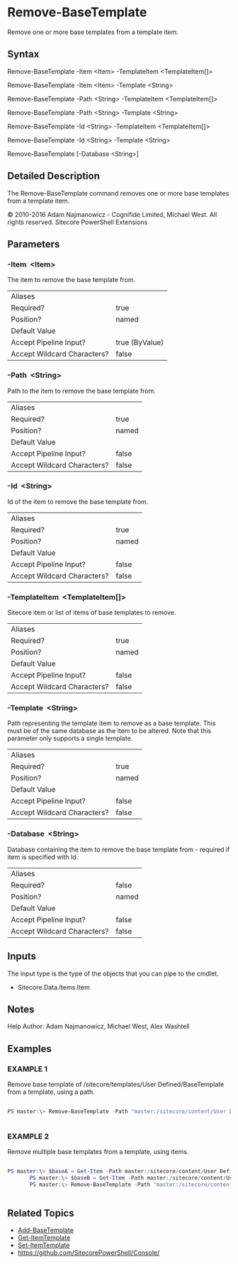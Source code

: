 # Remove-BaseTemplate 
 
Remove one or more base templates from a template item. 
 
## Syntax 
 
Remove-BaseTemplate -Item &lt;Item&gt; -TemplateItem &lt;TemplateItem[]&gt; 
 
Remove-BaseTemplate -Item &lt;Item&gt; -Template &lt;String&gt; 
 
Remove-BaseTemplate -Path &lt;String&gt; -TemplateItem &lt;TemplateItem[]&gt; 
 
Remove-BaseTemplate -Path &lt;String&gt; -Template &lt;String&gt; 
 
Remove-BaseTemplate -Id &lt;String&gt; -TemplateItem &lt;TemplateItem[]&gt; 
 
Remove-BaseTemplate -Id &lt;String&gt; -Template &lt;String&gt; 
 
Remove-BaseTemplate [-Database &lt;String&gt;] 
 
 
## Detailed Description 
 
The Remove-BaseTemplate command removes one or more base templates from a template item. 
 
© 2010-2016 Adam Najmanowicz - Cognifide Limited, Michael West. All rights reserved. Sitecore PowerShell Extensions 
 
## Parameters 
 
### -Item&nbsp; &lt;Item&gt; 
 
The item to remove the base template from. 
 
<table>
    <thead></thead>
    <tbody>
        <tr>
            <td>Aliases</td>
            <td></td>
        </tr>
        <tr>
            <td>Required?</td>
            <td>true</td>
        </tr>
        <tr>
            <td>Position?</td>
            <td>named</td>
        </tr>
        <tr>
            <td>Default Value</td>
            <td></td>
        </tr>
        <tr>
            <td>Accept Pipeline Input?</td>
            <td>true (ByValue)</td>
        </tr>
        <tr>
            <td>Accept Wildcard Characters?</td>
            <td>false</td>
        </tr>
    </tbody>
</table> 
 
### -Path&nbsp; &lt;String&gt; 
 
Path to the item to remove the base template from. 
 
<table>
    <thead></thead>
    <tbody>
        <tr>
            <td>Aliases</td>
            <td></td>
        </tr>
        <tr>
            <td>Required?</td>
            <td>true</td>
        </tr>
        <tr>
            <td>Position?</td>
            <td>named</td>
        </tr>
        <tr>
            <td>Default Value</td>
            <td></td>
        </tr>
        <tr>
            <td>Accept Pipeline Input?</td>
            <td>false</td>
        </tr>
        <tr>
            <td>Accept Wildcard Characters?</td>
            <td>false</td>
        </tr>
    </tbody>
</table> 
 
### -Id&nbsp; &lt;String&gt; 
 
Id of the item to remove the base template from. 
 
<table>
    <thead></thead>
    <tbody>
        <tr>
            <td>Aliases</td>
            <td></td>
        </tr>
        <tr>
            <td>Required?</td>
            <td>true</td>
        </tr>
        <tr>
            <td>Position?</td>
            <td>named</td>
        </tr>
        <tr>
            <td>Default Value</td>
            <td></td>
        </tr>
        <tr>
            <td>Accept Pipeline Input?</td>
            <td>false</td>
        </tr>
        <tr>
            <td>Accept Wildcard Characters?</td>
            <td>false</td>
        </tr>
    </tbody>
</table> 
 
### -TemplateItem&nbsp; &lt;TemplateItem[]&gt; 
 
Sitecore item or list of items of base templates to remove. 
 
<table>
    <thead></thead>
    <tbody>
        <tr>
            <td>Aliases</td>
            <td></td>
        </tr>
        <tr>
            <td>Required?</td>
            <td>true</td>
        </tr>
        <tr>
            <td>Position?</td>
            <td>named</td>
        </tr>
        <tr>
            <td>Default Value</td>
            <td></td>
        </tr>
        <tr>
            <td>Accept Pipeline Input?</td>
            <td>false</td>
        </tr>
        <tr>
            <td>Accept Wildcard Characters?</td>
            <td>false</td>
        </tr>
    </tbody>
</table> 
 
### -Template&nbsp; &lt;String&gt; 
 
Path representing the template item to remove as a base template. This must be of the same database as the item to be altered.
Note that this parameter only supports a single template. 
 
<table>
    <thead></thead>
    <tbody>
        <tr>
            <td>Aliases</td>
            <td></td>
        </tr>
        <tr>
            <td>Required?</td>
            <td>true</td>
        </tr>
        <tr>
            <td>Position?</td>
            <td>named</td>
        </tr>
        <tr>
            <td>Default Value</td>
            <td></td>
        </tr>
        <tr>
            <td>Accept Pipeline Input?</td>
            <td>false</td>
        </tr>
        <tr>
            <td>Accept Wildcard Characters?</td>
            <td>false</td>
        </tr>
    </tbody>
</table> 
 
### -Database&nbsp; &lt;String&gt; 
 
Database containing the item to remove the base template from - required if item is specified with Id. 
 
<table>
    <thead></thead>
    <tbody>
        <tr>
            <td>Aliases</td>
            <td></td>
        </tr>
        <tr>
            <td>Required?</td>
            <td>false</td>
        </tr>
        <tr>
            <td>Position?</td>
            <td>named</td>
        </tr>
        <tr>
            <td>Default Value</td>
            <td></td>
        </tr>
        <tr>
            <td>Accept Pipeline Input?</td>
            <td>false</td>
        </tr>
        <tr>
            <td>Accept Wildcard Characters?</td>
            <td>false</td>
        </tr>
    </tbody>
</table> 
 
## Inputs 
 
The input type is the type of the objects that you can pipe to the cmdlet. 
 
* Sitecore.Data.Items.Item 
 
## Notes 
 
Help Author: Adam Najmanowicz, Michael West, Alex Washtell 
 
## Examples 
 
### EXAMPLE 1 
 
Remove base template of /sitecore/templates/User Defined/BaseTemplate from a template, using a path. 
 
```powershell   
 
PS master:\> Remove-BaseTemplate -Path "master:/sitecore/content/User Defined/Page" -Template "/sitecore/templates/User Defined/BaseTemplate" 
 
``` 
 
### EXAMPLE 2 
 
Remove multiple base templates from a template, using items. 
 
```powershell   
 
PS master:\> $baseA = Get-Item -Path master:/sitecore/content/User Defined/BaseTemplateA
       PS master:\> $baseB = Get-Item -Path master:/sitecore/content/User Defined/BaseTemplateB
       PS master:\> Remove-BaseTemplate -Path "master:/sitecore/content/User Defined/Page" -TemplateItem @($baseA, $baseB) 
 
``` 
 
## Related Topics 
 
* [Add-BaseTemplate](/appendix/commands/Add-BaseTemplate.md)* [Get-ItemTemplate](/appendix/commands/Get-ItemTemplate.md)* [Set-ItemTemplate](/appendix/commands/Set-ItemTemplate.md)* <a href='https://github.com/SitecorePowerShell/Console/' target='_blank'>https://github.com/SitecorePowerShell/Console/</a><br/>
